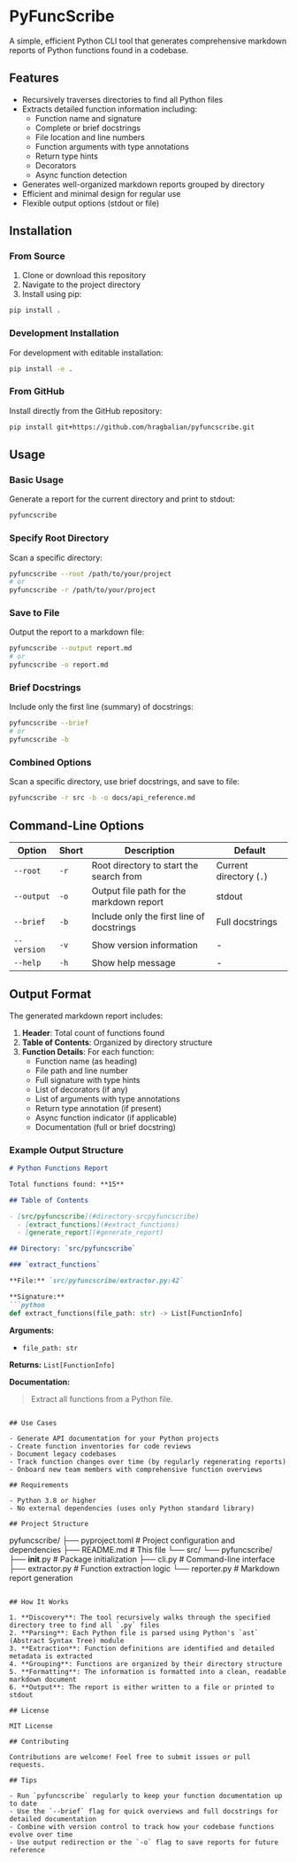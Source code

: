 # PyFuncScribe

A simple, efficient Python CLI tool that generates comprehensive markdown reports of Python functions found in a codebase.

## Features

- Recursively traverses directories to find all Python files
- Extracts detailed function information including:
  - Function name and signature
  - Complete or brief docstrings
  - File location and line numbers
  - Function arguments with type annotations
  - Return type hints
  - Decorators
  - Async function detection
- Generates well-organized markdown reports grouped by directory
- Efficient and minimal design for regular use
- Flexible output options (stdout or file)

## Installation

### From Source

1. Clone or download this repository
2. Navigate to the project directory
3. Install using pip:

```bash
pip install .
```

### Development Installation

For development with editable installation:

```bash
pip install -e .
```

### From GitHub

Install directly from the GitHub repository:

```bash
pip install git+https://github.com/hragbalian/pyfuncscribe.git
```

## Usage

### Basic Usage

Generate a report for the current directory and print to stdout:

```bash
pyfuncscribe
```

### Specify Root Directory

Scan a specific directory:

```bash
pyfuncscribe --root /path/to/your/project
# or
pyfuncscribe -r /path/to/your/project
```

### Save to File

Output the report to a markdown file:

```bash
pyfuncscribe --output report.md
# or
pyfuncscribe -o report.md
```

### Brief Docstrings

Include only the first line (summary) of docstrings:

```bash
pyfuncscribe --brief
# or
pyfuncscribe -b
```

### Combined Options

Scan a specific directory, use brief docstrings, and save to file:

```bash
pyfuncscribe -r src -b -o docs/api_reference.md
```

## Command-Line Options

| Option | Short | Description | Default |
|--------|-------|-------------|---------|
| `--root` | `-r` | Root directory to start the search from | Current directory (`.`) |
| `--output` | `-o` | Output file path for the markdown report | stdout |
| `--brief` | `-b` | Include only the first line of docstrings | Full docstrings |
| `--version` | `-v` | Show version information | - |
| `--help` | `-h` | Show help message | - |

## Output Format

The generated markdown report includes:

1. **Header**: Total count of functions found
2. **Table of Contents**: Organized by directory structure
3. **Function Details**: For each function:
   - Function name (as heading)
   - File path and line number
   - Full signature with type hints
   - List of decorators (if any)
   - List of arguments with type annotations
   - Return type annotation (if present)
   - Async function indicator (if applicable)
   - Documentation (full or brief docstring)

### Example Output Structure

```markdown
# Python Functions Report

Total functions found: **15**

## Table of Contents

- [src/pyfuncscribe](#directory-srcpyfuncscribe)
  - [extract_functions](#extract_functions)
  - [generate_report](#generate_report)

## Directory: `src/pyfuncscribe`

### `extract_functions`

**File:** `src/pyfuncscribe/extractor.py:42`

**Signature:**
```python
def extract_functions(file_path: str) -> List[FunctionInfo]
```

**Arguments:**
- `file_path: str`

**Returns:** `List[FunctionInfo]`

**Documentation:**
> Extract all functions from a Python file.
```

## Use Cases

- Generate API documentation for your Python projects
- Create function inventories for code reviews
- Document legacy codebases
- Track function changes over time (by regularly regenerating reports)
- Onboard new team members with comprehensive function overviews

## Requirements

- Python 3.8 or higher
- No external dependencies (uses only Python standard library)

## Project Structure

```
pyfuncscribe/
├── pyproject.toml          # Project configuration and dependencies
├── README.md               # This file
└── src/
    └── pyfuncscribe/
        ├── __init__.py     # Package initialization
        ├── cli.py          # Command-line interface
        ├── extractor.py    # Function extraction logic
        └── reporter.py     # Markdown report generation
```

## How It Works

1. **Discovery**: The tool recursively walks through the specified directory tree to find all `.py` files
2. **Parsing**: Each Python file is parsed using Python's `ast` (Abstract Syntax Tree) module
3. **Extraction**: Function definitions are identified and detailed metadata is extracted
4. **Grouping**: Functions are organized by their directory structure
5. **Formatting**: The information is formatted into a clean, readable markdown document
6. **Output**: The report is either written to a file or printed to stdout

## License

MIT License

## Contributing

Contributions are welcome! Feel free to submit issues or pull requests.

## Tips

- Run `pyfuncscribe` regularly to keep your function documentation up to date
- Use the `--brief` flag for quick overviews and full docstrings for detailed documentation
- Combine with version control to track how your codebase functions evolve over time
- Use output redirection or the `-o` flag to save reports for future reference
